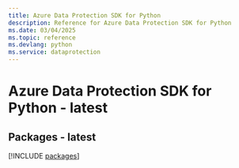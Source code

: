 ```yaml
---
title: Azure Data Protection SDK for Python
description: Reference for Azure Data Protection SDK for Python
ms.date: 03/04/2025
ms.topic: reference
ms.devlang: python
ms.service: dataprotection
---
```

# Azure Data Protection SDK for Python - latest
## Packages - latest
[!INCLUDE [packages](data-protection-index.md)]
